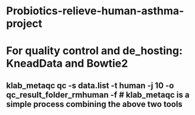 # Probiotics-relieve-human-asthma-project

# For quality control and de_hosting: KneadData and Bowtie2
## klab_metaqc qc -s data.list -t human -j 10 -o qc_result_folder_rmhuman -f # klab_metaqc is a simple process combining the above two tools
